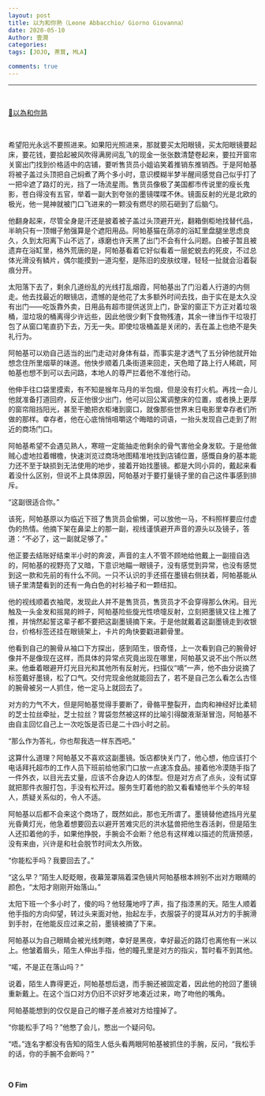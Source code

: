 ```yaml
---
layout: post
title: 以为和你熟（Leone Abbacchio/ Giorno Giovanna）
date: 2020-05-10
Author: 壹澗
categories: 
tags: [JOJO, 茶茸, MLA]

comments: true
--- 
```


***

<br/>

[🎵以為和你熟](https://www.youtube.com/watch?v=z-PI1hS4iDU "以為和你熟")

<br/>

希望阳光永远不要照进来。如果阳光照进来，那就要买太阳眼镜，买太阳眼镜要起床，要花钱，要拾起被风吹得满房间乱飞的现金一张张数清楚卷起来，要拉开窗帘关窗出门找到价格适中的店铺，要听售货员小姐谄笑着推销东推销西。于是阿帕基将被子盖过头顶把自己焖煮了两个多小时，意识模糊半梦半醒间感觉自己似乎打了一把伞遮了路灯的光，挡了一场流星雨。售货员像极了美国都市传说里的瘦长鬼影，苍白得没有五官，举着一副大到夸张的墨镜喋喋不休。镜面反射的光是北欧的极光，他一晃神就被门口飞进来的一颗没有燃尽的陨石砸到了后脑勺。

他翻身起来，尽管全身是汗还是披着被子盖过头顶避开光，翻箱倒柜地找替代品，半晌只有一顶帽子勉强算是个遮阳用品。阿帕基猫在荫凉的浴缸里盘腿坐思虑良久，久到太阳离下山不远了，琢磨也许天黑了出门不会有什么问题。白被子暂且被遗弃在浴缸里，格外荒唐的是，阿帕基看着它好似看着一层蛇蜕去的死皮，不过总体光滑没有鳞片，偶尔能摸到一道沟壑，是陈旧的皮肤纹理，轻轻一扯就会沿着裂痕分开。

太阳落下去了，剩余几道纷乱的光线打乱烟霞，阿帕基出了门沿着人行道的内侧走。他去找最近的眼镜店，遗憾的是他花了太多额外时间去找，由于实在是太久没有出门——吃饭靠外卖，日用品有超市提供送货上门，卧室的窗正下方正对着垃圾桶，湿垃圾的桶离得少许远些，因此他很少剩下食物残渣，其余一律当作干垃圾打包了从窗口笔直扔下去，万无一失。即使垃圾桶盖是关闭的，丢在盖上也绝不是失礼行为。

阿帕基可以劝自己适当的出门走动对身体有益，而事实是才透气了五分钟他就开始想念住所里烟草的味道。他快步顺着几条街道来回走，天色暗了路上行人稀疏，阿帕基也想不到可以去问路，本地人的尊严拦着他不准他行动。

他伸手往口袋里摸索，有不知是猴年马月的半包烟，但是没有打火机。再找一会儿他就准备打道回府，反正他很少出门，他可以回公寓调整床的位置，或者换上更厚的窗帘阻挡阳光，甚至干脆把衣柜堵到窗口，就像那些世界末日电影里幸存者们所做的那样。幸存者，他在心底悄悄咀嚼这个晦暗的词语，一抬头发现自己走到了附近的商场门口。

阿帕基希望不会遇见熟人，寒暄一定能抽走他剩余的骨气害他全身发软。于是他做贼心虚地拉着帽檐，快速浏览过商场地图精准地找到店铺位置，感慨自身的基本能力还不至于缺损到无法使用的地步，接着开始找墨镜。都是大同小异的，戴起来看着没什么区别，但说不上具体原因，阿帕基对于要打量镜子里的自己这件事感到排斥。

“这副很适合你。”

该死，阿帕基原以为临近下班了售货员会偷懒，可以放他一马，不料照样要应付虚伪的热情。他摘下架在鼻梁上的那一副，视线谨慎避开声音的源头以及镜子，答道：“不必了，这一副就足够了。”

他正要去结账好结束半小时的奔波，声音的主人不管不顾地给他戴上一副擅自选的，阿帕基的视野亮了又暗，下意识地瞄一眼镜子，没有感觉到异常，也没有感觉到这一款和先前的有什么不同。一只不认识的手还搭在墨镜右侧扶着，阿帕基能从镜子里清楚看到的还有一角白色的衬衫袖子和一颗纽扣。

他的视线顺着衣袖爬，发现此人并不是售货员，售货员才不会穿得那么休闲。目光触及一头金发和摇晃的辫子，阿帕基险些旋光性喷嚏反射，立刻把墨镜又往上推了推，并悄然起誓这辈子都不要把这副墨镜摘下来。于是他就戴着这副墨镜走到收银台，价格标签还挂在眼镜架上，卡片的角快要戳进颧骨里。

他看到自己的腕骨从袖口下方探出，感到陌生，很奇怪，上一次看到自己的腕骨好像并不是像现在这样，而具体的异常点究竟出现在哪里，阿帕基又说不出个所以然来。他垂着眼避开灯光目光和其他所有反射光，扫描仪“嘀”一声，他不由分说摘了标签戴好墨镜，松了口气。交付完现金他就能回去了，若不是自己怎么看怎么古怪的腕骨被另一人抓住，他一定马上就回去了。

对方的力气不大，但是阿帕基觉得手要断了，骨骼平整裂开，血肉和神经好比柔韧的芝士拉丝牵扯，芝士拉丝？胃袋忽然被这样的比喻引得酸液渐渐冒泡，阿帕基不由自主回忆自己上一次吃饭是否已是二十四小时之前。

“那么作为答礼，你也帮我选一样东西吧。”

这算什么道理？阿帕基又不喜欢这副墨镜。饭店都快关门了，他心想，他应该打个电话拜托超市的工作人员下班前给他家门口放一点速冻食品。接着他冷漠随手指了一件外衣，以目光去丈量，应该不合身边人的体型。但是对方点了点头，没有试穿就把那件衣服打包，手没有松开过。服务生盯着他的脸又看看矮他半个头的年轻人，质疑关系似的，令人不适。

阿帕基以后都不会来这个商场了，既然如此，那也无所谓了。墨镜替他遮挡月光星光昏黄灯光，他急着想要回去以避开苦难灾厄的洪水猛兽把他生吞活剥，但是陌生人还扣着他的手，如果他挣脱，手腕会不会断？他总有这样难以描述的荒唐预感，没有来由，兴许是和社会脱节时间太久所致。

“你能松手吗？我要回去了。”

“这么早？”陌生人眨眨眼，夜幕笼罩隔着深色镜片阿帕基根本辨别不出对方眼睛的颜色，“太阳才刚刚开始落山。”

太阳下班一个多小时了，傻的吗？他轻蔑地哼了声，指了指漆黑的天。陌生人顺着他手指的方向仰望，转过头来面对他，抬起左手，衣服袋子的提耳从对方的手腕滑到手肘，在他能反应过来之前，墨镜被摘了下来。

阿帕基以为自己眼睛会被光线刺瞎，幸好是黑夜，幸好最近的路灯也离他有一米以上。他皱着眉头，陌生人伸出手指，他的瞳孔里是对方的指尖，暂时看不到其他。

“喏，不是正在落山吗？”

说着，陌生人靠得更近，阿帕基想后退，而手腕还被固定着，因此他的抢回了墨镜重新戴上。在这个当口对方仍旧不识好歹地凑近过来，吻了吻他的嘴角。

阿帕基能想到的仅仅是自己的帽子差点被对方给撞掉了。

“你能松手了吗？”他憋了会儿，憋出一个疑问句。

“唔。”连名字都没有告知的陌生人低头看两眼阿帕基被抓住的手腕，反问，“我松手的话，你的手腕不会断吗？”

<br/>

**O Fim**
